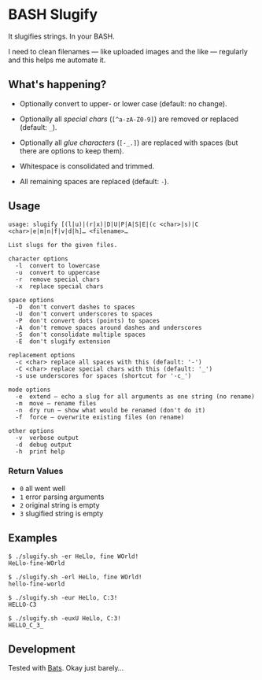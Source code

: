 # BASH Slugify

It slugifies strings. In your BASH.

I need to clean filenames — like uploaded images and the like — regularly and
this helps me automate it.


## What's happening?

- Optionally convert to upper- or lower case (default: no change).

- Optionally all *special chars* (`[^a-zA-Z0-9]`) are removed or replaced
  (default: `_`).

- Optionally all *glue characters* (`[-_.]`) are replaced with spaces (but
  there are options to keep them).

- Whitespace is consolidated and trimmed.

- All remaining spaces are replaced (default: `-`).


## Usage

    usage: slugify [(l|u)|(r|x)|D|U|P|A|S|E|(c <char>|s)|C <char>|e|m|n|f|v|d|h]… <filename>…

    List slugs for the given files.

    character options
      -l  convert to lowercase
      -u  convert to uppercase
      -r  remove special chars
      -x  replace special chars

    space options
      -D  don't convert dashes to spaces
      -U  don't convert underscores to spaces
      -P  don't convert dots (points) to spaces
      -A  don't remove spaces around dashes and underscores
      -S  don't consolidate multiple spaces
      -E  don't slugify extension

    replacement options
      -c <char> replace all spaces with this (default: '-')
      -C <char> replace special chars with this (default: '_')
      -s use underscores for spaces (shortcut for '-c_')

    mode options
      -e  extend — echo a slug for all arguments as one string (no rename)
      -m  move – rename files
      -n  dry run — show what would be renamed (don't do it)
      -f  force — overwrite existing files (on rename)

    other options
      -v  verbose output
      -d  debug output
      -h  print help

### Return Values

- `0` all went well
- `1` error parsing arguments
- `2` original string is empty
- `3` slugified string is empty


## Examples

    $ ./slugify.sh -er HeLlo, fine WOrld!
    HeLlo-fine-WOrld

    $ ./slugify.sh -erl HeLlo, fine WOrld!
    hello-fine-world

    $ ./slugify.sh -eur HeLlo, C:3!
    HELLO-C3

    $ ./slugify.sh -euxU HeLlo, C:3!
    HELLO_C_3_


## Development

Tested with [Bats]. Okay just barely…


[bats]: https://github.com/sstephenson/bats
